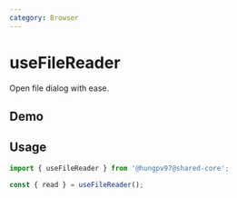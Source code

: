 ```yaml
---
category: Browser
---
```


<script setup>
import Demo from './demo.vue'
</script>

# useFileReader

<FunctionInfo :frontmatter="$frontmatter" package="Share - Core" fn="useFileReader" />
Open file dialog with ease.

## Demo

<DemoContainer>
  <Demo />
</DemoContainer>

## Usage

```ts
import { useFileReader } from '@hungpv97@shared-core';

const { read } = useFileReader();
```
